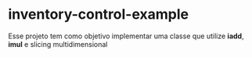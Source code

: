 # inventory-control-example
Esse projeto tem como objetivo implementar uma classe que utilize __iadd__, __imul__ e slicing multidimensional
